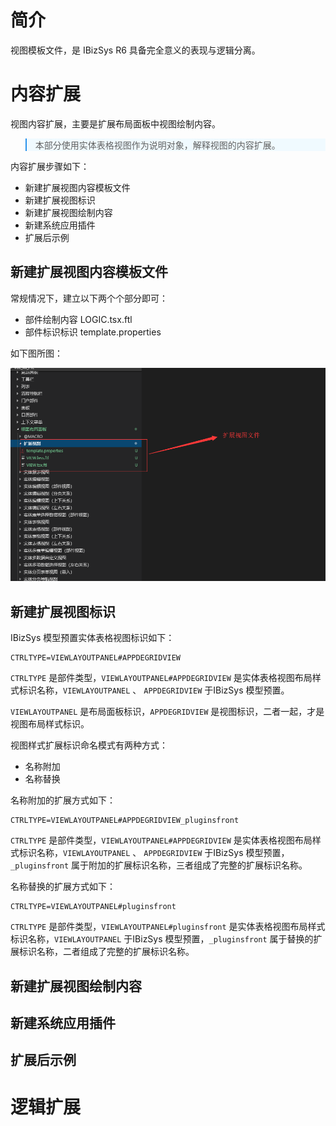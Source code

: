# 简介


视图模板文件，是 IBizSys R6 具备完全意义的表现与逻辑分离。


# 内容扩展

视图内容扩展，主要是扩展布局面板中视图绘制内容。

<blockquote style="border-color: #2892ec;background-color: #f0faff;">
    <p>
        本部分使用实体表格视图作为说明对象，解释视图的内容扩展。
    </p>
</blockquote>

内容扩展步骤如下：
- 新建扩展视图内容模板文件
- 新建扩展视图标识
- 新建扩展视图绘制内容
- 新建系统应用插件
- 扩展后示例


## 新建扩展视图内容模板文件

常规情况下，建立以下两个个部分即可：
- 部件绘制内容 LOGIC.tsx.ftl
- 部件标识标识 template.properties

如下图所图：

![扩展文件](../../imgs/plugins-view/view-files.png)


## 新建扩展视图标识


IBizSys 模型预置实体表格视图标识如下：

```freemarker
CTRLTYPE=VIEWLAYOUTPANEL#APPDEGRIDVIEW
```

`CTRLTYPE` 是部件类型，`VIEWLAYOUTPANEL#APPDEGRIDVIEW` 是实体表格视图布局样式标识名称，`VIEWLAYOUTPANEL` 、 `APPDEGRIDVIEW` 于IBizSys 模型预置。

`VIEWLAYOUTPANEL` 是布局面板标识，`APPDEGRIDVIEW` 是视图标识，二者一起，才是视图布局样式标识。

视图样式扩展标识命名模式有两种方式：
- 名称附加
- 名称替换

名称附加的扩展方式如下：

```freemarker
CTRLTYPE=VIEWLAYOUTPANEL#APPDEGRIDVIEW_pluginsfront
```

`CTRLTYPE` 是部件类型，`VIEWLAYOUTPANEL#APPDEGRIDVIEW` 是实体表格视图布局样式标识名称，`VIEWLAYOUTPANEL` 、 `APPDEGRIDVIEW` 于IBizSys 模型预置，`_pluginsfront` 属于附加的扩展标识名称，三者组成了完整的扩展标识名称。


名称替换的扩展方式如下：

```freemarker
CTRLTYPE=VIEWLAYOUTPANEL#pluginsfront
```

`CTRLTYPE` 是部件类型，`VIEWLAYOUTPANEL#pluginsfront` 是实体表格视图布局样式标识名称，`VIEWLAYOUTPANEL` 于IBizSys 模型预置，`_pluginsfront` 属于替换的扩展标识名称，二者组成了完整的扩展标识名称。




## 新建扩展视图绘制内容
## 新建系统应用插件
## 扩展后示例


# 逻辑扩展


